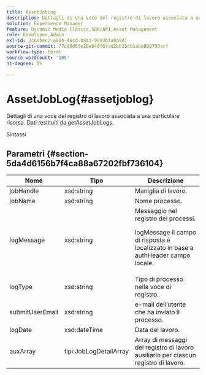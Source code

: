 ```yaml
---
title: AssetJobLog
description: Dettagli di una voce del registro di lavoro associata a una particolare risorsa. Dati restituiti da getAssetJobLogs.
solution: Experience Manager
feature: Dynamic Media Classic,SDK/API,Asset Management
role: Developer,Admin
exl-id: 2c8ebec2-a664-46cd-b843-9893bfa0a9d1
source-git-commit: 77c88d5fe20e048f6fad2bb23cb1abe090793acf
workflow-type: tm+mt
source-wordcount: '105'
ht-degree: 5%

---
```


# AssetJobLog{#assetjoblog}

Dettagli di una voce del registro di lavoro associata a una particolare risorsa. Dati restituiti da getAssetJobLogs.

Sintassi

## Parametri {#section-5da4d6156b7f4ca88a67202fbf736104}

<table id="table_7BC785BC95EA43D582D1B2289FF3130D"> 
 <thead> 
  <tr> 
   <th colname="col1" class="entry"> Nome </th> 
   <th colname="col2" class="entry"> Tipo </th> 
   <th colname="col3" class="entry"> Descrizione </th> 
  </tr> 
 </thead>
 <tbody> 
  <tr> 
   <td colname="col1"> <span class="codeph"> <span class="varname"> jobHandle</span> </span> </td> 
   <td colname="col2"> <span class="codeph"> xsd:string</span> </td> 
   <td colname="col3"> Maniglia di lavoro. </td> 
  </tr> 
  <tr> 
   <td colname="col1"> <span class="codeph"> <span class="varname"> jobName</span> </span> </td> 
   <td colname="col2"> <span class="codeph"> xsd:string</span> </td> 
   <td colname="col3"> Nome processo. </td> 
  </tr> 
  <tr> 
   <td colname="col1"> <span class="codeph"> <span class="varname"> logMessage</span> </span> </td> 
   <td colname="col2"> <span class="codeph"> xsd:string</span> </td> 
   <td colname="col3">Messaggio nel registro dei processi. <p><span class="codeph"> logMessage</span> il campo di risposta è localizzato in base a <span class="codeph"> authHeader</span> campo locale. </p></td> 
  </tr> 
  <tr> 
   <td colname="col1"> <span class="codeph"> <span class="varname"> logType</span> </span> </td> 
   <td colname="col2"> <span class="codeph"> xsd:string</span> </td> 
   <td colname="col3"> Tipo di processo nella voce di registro. </td> 
  </tr> 
  <tr> 
   <td colname="col1"> <span class="codeph"> <span class="varname"> submitUserEmail</span> </span> </td> 
   <td colname="col2"> <span class="codeph"> xsd:string</span> </td> 
   <td colname="col3"> e-mail dell’utente che ha inviato il processo. </td> 
  </tr> 
  <tr> 
   <td colname="col1"> <span class="codeph"> <span class="varname"> logDate</span> </span> </td> 
   <td colname="col2"> <span class="codeph"> xsd:dateTime</span> </td> 
   <td colname="col3"> Data del lavoro. </td> 
  </tr> 
  <tr> 
   <td colname="col1"> <span class="codeph"> <span class="varname"> auxArray</span> </span> </td> 
   <td colname="col2"> <span class="codeph"> tipi:JobLogDetailArray</span> </td> 
   <td colname="col3"> Array di messaggi del registro di lavoro ausiliario per ciascun registro di lavoro. </td> 
  </tr> 
 </tbody> 
</table>
